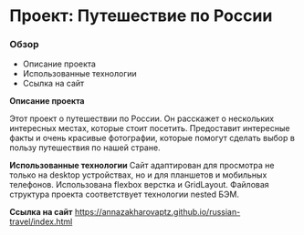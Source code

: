 # Проект: Путешествие по России

### Обзор
* Описание проекта
* Использованные технологии
* Ссылка на сайт

**Описание проекта**

Этот проект о путешествии по России. Он расскажет о нескольких
интересных местах, которые стоит посетить. Предоставит интересные факты и очень красивые фотографии, которые помогут сделать выбор в пользу путешествия по нашей стране.

**Использованные технологии**
Сайт адаптирован для просмотра не только на desktop устройствах, но
и для планшетов и мобильных телефонов. Использована flexbox верстка
и GridLayout. Файловая структура проекта соответствует технологии nested БЭМ.

**Ссылка на сайт**
https://annazakharovaptz.github.io/russian-travel/index.html
